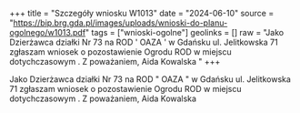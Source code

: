 +++
title = "Szczegóły wniosku W1013"
date = "2024-06-10"
source = "https://bip.brg.gda.pl/images/uploads/wnioski-do-planu-ogolnego/w1013.pdf"
tags = ["wnioski-ogolne"]
geolinks = []
raw = "Jako Dzierżawca działki Nr 73 na ROD ' OAZA ' w Gdańsku ul. Jelitkowska 71 zgłaszam wniosek o pozostawienie Ogrodu ROD w miejscu dotychczasowym . Z poważaniem, Aida Kowalska "
+++

Jako Dzierżawca działki Nr 73 na ROD " OAZA " w Gdańsku ul. Jelitkowska 71
zgłaszam wniosek o pozostawienie Ogrodu ROD w miejscu dotychczasowym . Z poważaniem,
Aida Kowalska



